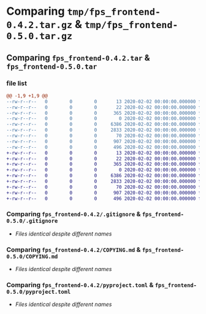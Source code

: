 # Comparing `tmp/fps_frontend-0.4.2.tar.gz` & `tmp/fps_frontend-0.5.0.tar.gz`

## Comparing `fps_frontend-0.4.2.tar` & `fps_frontend-0.5.0.tar`

### file list

```diff
@@ -1,9 +1,9 @@
--rw-r--r--   0        0        0       13 2020-02-02 00:00:00.000000 fps_frontend-0.4.2/MANIFEST.in
--rw-r--r--   0        0        0       22 2020-02-02 00:00:00.000000 fps_frontend-0.4.2/fps_frontend/__init__.py
--rw-r--r--   0        0        0      365 2020-02-02 00:00:00.000000 fps_frontend-0.4.2/fps_frontend/main.py
--rw-r--r--   0        0        0        0 2020-02-02 00:00:00.000000 fps_frontend-0.4.2/fps_frontend/py.typed
--rw-r--r--   0        0        0     6386 2020-02-02 00:00:00.000000 fps_frontend-0.4.2/.gitignore
--rw-r--r--   0        0        0     2833 2020-02-02 00:00:00.000000 fps_frontend-0.4.2/COPYING.md
--rw-r--r--   0        0        0       70 2020-02-02 00:00:00.000000 fps_frontend-0.4.2/README.md
--rw-r--r--   0        0        0      907 2020-02-02 00:00:00.000000 fps_frontend-0.4.2/pyproject.toml
--rw-r--r--   0        0        0      496 2020-02-02 00:00:00.000000 fps_frontend-0.4.2/PKG-INFO
+-rw-r--r--   0        0        0       13 2020-02-02 00:00:00.000000 fps_frontend-0.5.0/MANIFEST.in
+-rw-r--r--   0        0        0       22 2020-02-02 00:00:00.000000 fps_frontend-0.5.0/fps_frontend/__init__.py
+-rw-r--r--   0        0        0      365 2020-02-02 00:00:00.000000 fps_frontend-0.5.0/fps_frontend/main.py
+-rw-r--r--   0        0        0        0 2020-02-02 00:00:00.000000 fps_frontend-0.5.0/fps_frontend/py.typed
+-rw-r--r--   0        0        0     6386 2020-02-02 00:00:00.000000 fps_frontend-0.5.0/.gitignore
+-rw-r--r--   0        0        0     2833 2020-02-02 00:00:00.000000 fps_frontend-0.5.0/COPYING.md
+-rw-r--r--   0        0        0       70 2020-02-02 00:00:00.000000 fps_frontend-0.5.0/README.md
+-rw-r--r--   0        0        0      907 2020-02-02 00:00:00.000000 fps_frontend-0.5.0/pyproject.toml
+-rw-r--r--   0        0        0      496 2020-02-02 00:00:00.000000 fps_frontend-0.5.0/PKG-INFO
```

### Comparing `fps_frontend-0.4.2/.gitignore` & `fps_frontend-0.5.0/.gitignore`

 * *Files identical despite different names*

### Comparing `fps_frontend-0.4.2/COPYING.md` & `fps_frontend-0.5.0/COPYING.md`

 * *Files identical despite different names*

### Comparing `fps_frontend-0.4.2/pyproject.toml` & `fps_frontend-0.5.0/pyproject.toml`

 * *Files identical despite different names*

